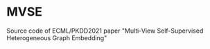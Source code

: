 # MVSE
Source code of ECML/PKDD2021 paper "Multi-View Self-Supervised Heterogeneous Graph Embedding"
